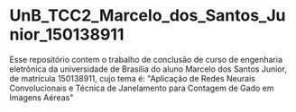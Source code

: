 # UnB_TCC2_Marcelo_dos_Santos_Junior_150138911
Esse repositório contem o trabalho de conclusão de curso de engenharia eletrônica da universidade de Brasília do aluno Marcelo dos Santos Junior, de matrícula 150138911, cujo tema é: "Aplicação de Redes Neurais Convolucionais e Técnica de Janelamento para Contagem de Gado em Imagens Aéreas" 
